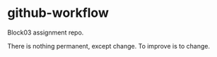 # github-workflow

Block03 assignment repo.

There is nothing permanent, except change.
To improve is to change.
